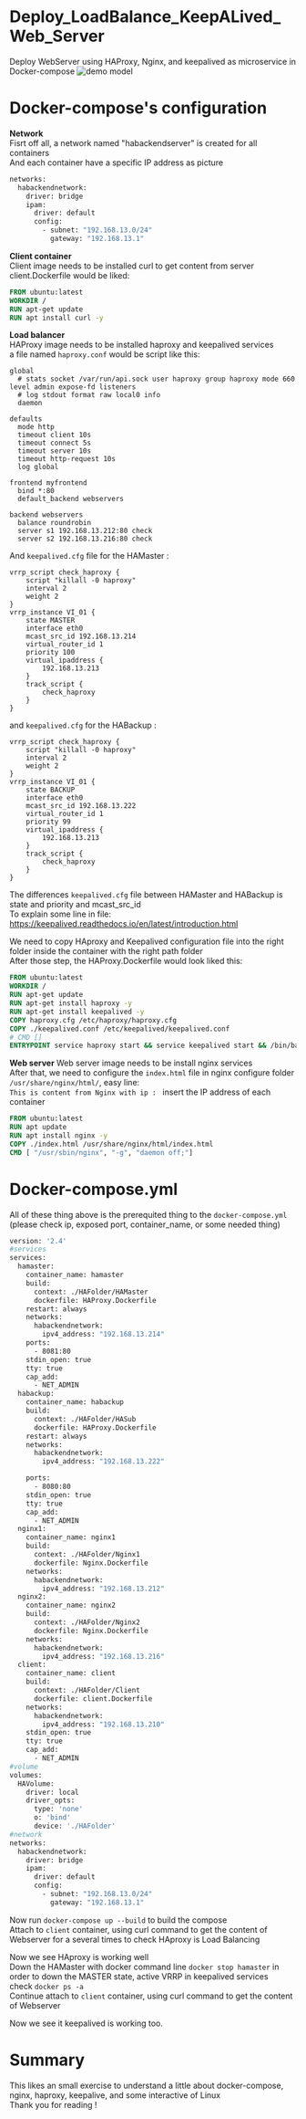 # Deploy_LoadBalance_KeepALived_Web_Server
Deploy WebServer using HAProxy, Nginx, and keepalived as microservice in Docker-compose 
![demo model](/demo.png)


# Docker-compose's configuration 
<b>Network</b>  
Fisrt off all, a network named "habackendserver" is created for all containers  
And each container have a specific IP address as picture

```Dockerfile
networks:
  habackendnetwork:
    driver: bridge
    ipam:
      driver: default
      config:
        - subnet: "192.168.13.0/24"
          gateway: "192.168.13.1"
```
<b>Client container</b>  
Client image needs to be installed curl to get content from server  
client.Dockerfile would be liked:
```Dockerfile
FROM ubuntu:latest
WORKDIR /
RUN apt-get update 
RUN apt install curl -y
```
<b>Load balancer</b>  
HAProxy image needs to be installed haproxy and keepalived services  
a file named `haproxy.conf` would be script like this:  
```console
global
  # stats socket /var/run/api.sock user haproxy group haproxy mode 660 level admin expose-fd listeners
  # log stdout format raw local0 info
  daemon

defaults
  mode http
  timeout client 10s
  timeout connect 5s
  timeout server 10s
  timeout http-request 10s
  log global

frontend myfrontend
  bind *:80
  default_backend webservers

backend webservers
  balance roundrobin
  server s1 192.168.13.212:80 check
  server s2 192.168.13.216:80 check
```
And `keepalived.cfg` file for the HAMaster :  
```console
vrrp_script check_haproxy {
    script "killall -0 haproxy"
    interval 2
    weight 2
}
vrrp_instance VI_01 {
    state MASTER
    interface eth0
    mcast_src_id 192.168.13.214
    virtual_router_id 1
    priority 100
    virtual_ipaddress {
        192.168.13.213
    }
    track_script {
        check_haproxy
    }
}
```
and  `keepalived.cfg` for the HABackup :  
```console
vrrp_script check_haproxy {
    script "killall -0 haproxy"
    interval 2
    weight 2
}
vrrp_instance VI_01 {
    state BACKUP
    interface eth0
    mcast_src_id 192.168.13.222
    virtual_router_id 1
    priority 99
    virtual_ipaddress {
        192.168.13.213
    }
    track_script {
        check_haproxy
    }
}
```
The differences `keepalived.cfg` file between HAMaster and HABackup is state and priority and mcast_src_id  
To explain some line in file: https://keepalived.readthedocs.io/en/latest/introduction.html  
    
We need to copy HAproxy and Keepalived configuration file into the right folder inside the container with the right path folder  
After those step, the HAProxy.Dockerfile would look liked this:
```Dockerfile
FROM ubuntu:latest
WORKDIR /
RUN apt-get update 
RUN apt-get install haproxy -y
RUN apt-get install keepalived -y
COPY haproxy.cfg /etc/haproxy/haproxy.cfg
COPY ./keepalived.conf /etc/keepalived/keepalived.conf
# CMD []
ENTRYPOINT service haproxy start && service keepalived start && /bin/bash && sh -c echo "net.ipv4.ip_nonlocal_bind=1" >> /etc/sysctl.conf
```

<b>Web server</b>
Web server image needs to be install nginx services  
After that, we need to configure the `index.html` file in nginx configure folder `/usr/share/nginx/html/`, easy line:  
`This is content from Nginx with ip : ` insert the IP address of each container

```Dockerfile
FROM ubuntu:latest
RUN apt update 
RUN apt install nginx -y
COPY ./index.html /usr/share/nginx/html/index.html
CMD [ "/usr/sbin/nginx", "-g", "daemon off;"]
```
  
# Docker-compose.yml
All of these thing above is the prerequited thing to the `docker-compose.yml`  
(please check ip, exposed port, container_name, or some needed thing)
```Dockerfile
version: '2.4'
#services 
services:
  hamaster:
    container_name: hamaster
    build:
      context: ./HAFolder/HAMaster
      dockerfile: HAProxy.Dockerfile
    restart: always
    networks:
      habackendnetwork:
        ipv4_address: "192.168.13.214"
    ports:
      - 8081:80
    stdin_open: true
    tty: true
    cap_add:
      - NET_ADMIN
  habackup:
    container_name: habackup
    build:
      context: ./HAFolder/HASub
      dockerfile: HAProxy.Dockerfile
    restart: always
    networks:
      habackendnetwork:
        ipv4_address: "192.168.13.222"

    ports:
      - 8080:80
    stdin_open: true
    tty: true
    cap_add:
      - NET_ADMIN
  nginx1:
    container_name: nginx1
    build:
      context: ./HAFolder/Nginx1
      dockerfile: Nginx.Dockerfile
    networks:
      habackendnetwork:
        ipv4_address: "192.168.13.212"
  nginx2:
    container_name: nginx2
    build:
      context: ./HAFolder/Nginx2
      dockerfile: Nginx.Dockerfile
    networks:
      habackendnetwork:
        ipv4_address: "192.168.13.216"
  client:
    container_name: client
    build:
      context: ./HAFolder/Client
      dockerfile: client.Dockerfile
    networks:
      habackendnetwork:
        ipv4_address: "192.168.13.210"
    stdin_open: true
    tty: true
    cap_add:
      - NET_ADMIN
#volume
volumes:
  HAVolume:
    driver: local
    driver_opts:
      type: 'none'
      o: 'bind'
      device: './HAFolder'
#network
networks:
  habackendnetwork:
    driver: bridge
    ipam:
      driver: default
      config:
        - subnet: "192.168.13.0/24"
          gateway: "192.168.13.1"
```
Now run `docker-compose up --build` to build the compose  
Attach to `client` container, using curl command to get the content of Webserver for a several times to check HAproxy is Load Balancing  


Now we see HAproxy is working well  
Down the HAMaster with docker command line `docker stop hamaster` in order to down the MASTER state, active VRRP in keepalived services  
check `docker ps -a`  
Continue attach to `client` container, using curl command to get the content of Webserver  

Now we see it keepalived is working too.

# Summary
This likes an small exercise to understand a little about docker-compose, nginx, haproxy, keepalive, and some interactive of Linux  
Thank you for reading !  

